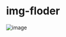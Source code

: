 # img-floder

![image](https://github.com/MaiEmily/map/blob/master/public/image/20190528145810708.png)
